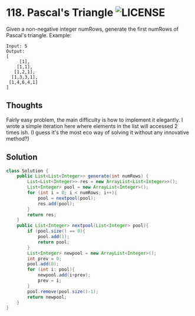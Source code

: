 # 118. Pascal's Triangle ![LICENSE](https://img.shields.io/badge/Rank-Easy-green)
Given a non-negative integer numRows, generate the first numRows of Pascal's triangle.
Example:
```
Input: 5
Output:
[
     [1],
    [1,1],
   [1,2,1],
  [1,3,3,1],
 [1,4,6,4,1]
]
```
## Thoughts
Fairly easy problem, the main difficulty is how to implement it elegantly.
I wrote a simple iteration here where elements in the list will accessed 2 times ish. (I guess it's the most eco way of solving it without any innovative method?)

## Solution
```java
class Solution {
    public List<List<Integer>> generate(int numRows) {
        List<List<Integer>> res = new ArrayList<List<Integer>>();
        List<Integer> pool = new ArrayList<Integer>();
        for (int i = 0; i < numRows; i++){
            pool = nextpool(pool);
            res.add(pool);
        }
        return res;
    }
    public List<Integer> nextpool(List<Integer> pool){
        if (pool.size() == 0){
            pool.add(1);
            return pool;
        }
        List<Integer> newpool = new ArrayList<Integer>();
        int prev = 0;
        pool.add(0);
        for (int i: pool){
            newpool.add(i+prev);
            prev = i;
        }
        pool.remove(pool.size()-1);
        return newpool;
    }
}
```